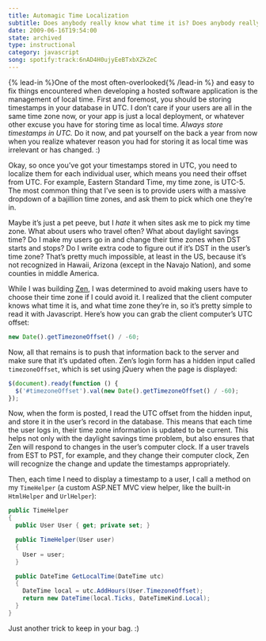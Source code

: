 ```yaml
---
title: Automagic Time Localization
subtitle: Does anybody really know what time it is? Does anybody really care?
date: 2009-06-16T19:54:00
state: archived
type: instructional
category: javascript
song: spotify:track:6nAD4H0ujyEeBTxbXZkZeC
---
```


{% lead-in %}One of the most often-overlooked{% /lead-in %} and easy to fix things encountered when developing a hosted software application is the management of local time. First and foremost, you should be storing timestamps in your database in UTC. I don’t care if your users are all in the same time zone now, or your app is just a local deployment, or whatever other excuse you have for storing time as local time. _Always store timestamps in UTC._ Do it now, and pat yourself on the back a year from now when you realize whatever reason you had for storing it as local time was irrelevant or has changed. :)

Okay, so once you’ve got your timestamps stored in UTC, you need to localize them for each individual user, which means you need their offset from UTC. For example, Eastern Standard Time, my time zone, is UTC-5. The most common thing that I’ve seen is to provide users with a massive dropdown of a bajillion time zones, and ask them to pick which one they’re in.

Maybe it’s just a pet peeve, but I _hate_ it when sites ask me to pick my time zone. What about users who travel often? What about daylight savings time? Do I make my users go in and change their time zones when DST starts and stops? Do I write extra code to figure out if it’s DST in the user’s time zone? That’s pretty much impossible, at least in the US, because it’s not recognized in Hawaii, Arizona (except in the Navajo Nation), and some counties in middle America.

While I was building [Zen](http://agilezen.com/), I was determined to avoid making users have to choose their time zone if I could avoid it. I realized that the client computer knows what time it is, and what time zone they’re in, so it’s pretty simple to read it with Javascript. Here’s how you can grab the client computer’s UTC offset:

```js
new Date().getTimezoneOffset() / -60;
```

Now, all that remains is to push that information back to the server and make sure that it’s updated often. Zen’s login form has a hidden input called `timezoneOffset`, which is set using jQuery when the page is displayed:

```js
$(document).ready(function () {
  $('#timezoneOffset').val(new Date().getTimezoneOffset() / -60);
});
```

Now, when the form is posted, I read the UTC offset from the hidden input, and store it in the user’s record in the database. This means that each time the user logs in, their time zone information is updated to be current. This helps not only with the daylight savings time problem, but also ensures that Zen will respond to changes in the user’s computer clock. If a user travels from EST to PST, for example, and they change their computer clock, Zen will recognize the change and update the timestamps appropriately.

Then, each time I need to display a timestamp to a user, I call a method on my `TimeHelper` (a custom ASP.NET MVC view helper, like the built-in `HtmlHelper` and `UrlHelper`):

```csharp
public TimeHelper
{
  public User User { get; private set; }

  public TimeHelper(User user)
  {
    User = user;
  }

  public DateTime GetLocalTime(DateTime utc)
  {
    DateTime local = utc.AddHours(User.TimezoneOffset);
    return new DateTime(local.Ticks, DateTimeKind.Local);
  }
}
```

Just another trick to keep in your bag. :)
